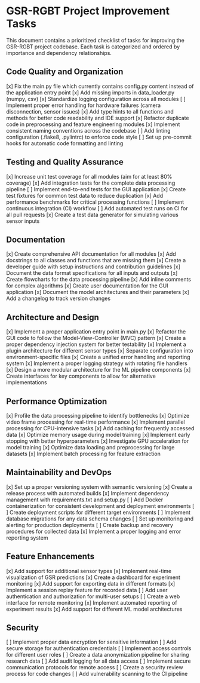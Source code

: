 # GSR-RGBT Project Improvement Tasks

This document contains a prioritized checklist of tasks for improving the GSR-RGBT project codebase. Each task is categorized and ordered by importance and dependency relationships.

## Code Quality and Organization

[x] Fix the main.py file which currently contains config.py content instead of the application entry point
[x] Add missing imports in data_loader.py (numpy, csv)
[x] Standardize logging configuration across all modules
[ ] Implement proper error handling for hardware failures (camera disconnection, sensor issues)
[x] Add type hints to all functions and methods for better code readability and IDE support
[x] Refactor duplicate code in preprocessing and feature engineering modules
[x] Implement consistent naming conventions across the codebase
[ ] Add linting configuration (.flake8, .pylintrc) to enforce code style
[ ] Set up pre-commit hooks for automatic code formatting and linting

## Testing and Quality Assurance

[x] Increase unit test coverage for all modules (aim for at least 80% coverage)
[x] Add integration tests for the complete data processing pipeline
[ ] Implement end-to-end tests for the GUI application
[x] Create test fixtures for common test data to reduce duplication
[x] Add performance benchmarks for critical processing functions
[ ] Implement continuous integration (CI) workflow
[ ] Add automated test runs on CI for all pull requests
[x] Create a test data generator for simulating various sensor inputs

## Documentation

[x] Create comprehensive API documentation for all modules
[x] Add docstrings to all classes and functions that are missing them
[x] Create a developer guide with setup instructions and contribution guidelines
[x] Document the data format specifications for all inputs and outputs
[x] Create flowcharts for the data processing pipeline
[x] Add inline comments for complex algorithms
[x] Create user documentation for the GUI application
[x] Document the model architectures and their parameters
[x] Add a changelog to track version changes

## Architecture and Design

[x] Implement a proper application entry point in main.py
[x] Refactor the GUI code to follow the Model-View-Controller (MVC) pattern
[x] Create a proper dependency injection system for better testability
[x] Implement a plugin architecture for different sensor types
[x] Separate configuration into environment-specific files
[x] Create a unified error handling and reporting system
[x] Implement a proper logging strategy with rotating file handlers
[x] Design a more modular architecture for the ML pipeline components
[x] Create interfaces for key components to allow for alternative implementations

## Performance Optimization

[x] Profile the data processing pipeline to identify bottlenecks
[x] Optimize video frame processing for real-time performance
[x] Implement parallel processing for CPU-intensive tasks
[x] Add caching for frequently accessed data
[x] Optimize memory usage during model training
[x] Implement early stopping with better hyperparameters
[x] Investigate GPU acceleration for model training
[x] Optimize data loading and preprocessing for large datasets
[x] Implement batch processing for feature extraction

## Maintainability and DevOps

[x] Set up a proper versioning system with semantic versioning
[x] Create a release process with automated builds
[x] Implement dependency management with requirements.txt and setup.py
[ ] Add Docker containerization for consistent development and deployment environments
[ ] Create deployment scripts for different target environments
[ ] Implement database migrations for any data schema changes
[ ] Set up monitoring and alerting for production deployments
[ ] Create backup and recovery procedures for collected data
[x] Implement a proper logging and error reporting system

## Feature Enhancements

[x] Add support for additional sensor types
[x] Implement real-time visualization of GSR predictions
[x] Create a dashboard for experiment monitoring
[x] Add support for exporting data in different formats
[x] Implement a session replay feature for recorded data
[ ] Add user authentication and authorization for multi-user setups
[ ] Create a web interface for remote monitoring
[x] Implement automated reporting of experiment results
[x] Add support for different ML model architectures

## Security

[ ] Implement proper data encryption for sensitive information
[ ] Add secure storage for authentication credentials
[ ] Implement access controls for different user roles
[ ] Create a data anonymization pipeline for sharing research data
[ ] Add audit logging for all data access
[ ] Implement secure communication protocols for remote access
[ ] Create a security review process for code changes
[ ] Add vulnerability scanning to the CI pipeline
